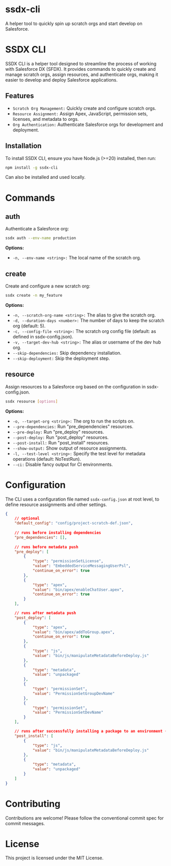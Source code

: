 # ssdx-cli

A helper tool to quickly spin up scratch orgs and start develop on Salesforce.

# SSDX CLI

SSDX CLI is a helper tool designed to streamline the process of working with Salesforce DX (SFDX). It provides commands to quickly create and manage scratch orgs, assign resources, and authenticate orgs, making it easier to develop and deploy Salesforce applications.

## Features

- `Scratch Org Management:` Quickly create and configure scratch orgs.
- `Resource Assignment:` Assign Apex, JavaScript, permission sets, licenses, and metadata to orgs.
- `Org Authentication:` Authenticate Salesforce orgs for development and deployment.

## Installation

To install SSDX CLI, ensure you have Node.js (>=20) installed, then run:

```bash
npm install -g ssdx-cli
```

Can also be installed and used locally.

# Commands

## auth

Authenticate a Salesforce org:

```bash
ssdx auth --env-name production
```

**Options:**

- `-n, --env-name <string>:` The local name of the scratch org.

## create

Create and configure a new scratch org:

```bash
ssdx create -n my_feature
```

**Options:**

- `-n, --scratch-org-name <string>:` The alias to give the scratch org.
- `-d, --duration-days <number>:` The number of days to keep the scratch org (default: 5).
- `-c, --config-file <string>:` The scratch org config file (default: as defined in ssdx-config.json).
- `-v, --target-dev-hub <string>:` The alias or username of the dev hub org.
- `--skip-dependencies:` Skip dependency installation.
- `--skip-deployment:` Skip the deployment step.

## resource

Assign resources to a Salesforce org based on the configuration in ssdx-config.json.

```bash
ssdx resource [options]
```

**Options:**

- `-o, --target-org <string>:` The org to run the scripts on.
- `--pre-dependencies:` Run "pre_dependencies" resources.
- `--pre-deploy:` Run "pre_deploy" resources.
- `--post-deploy:` Run "post_deploy" resources.
- `--post-install:` Run "post_install" resources.
- `--show-output:` Show output of resource assignments.
- `-l, --test-level <string>:` Specify the test level for metadata operations (default: NoTestRun).
- `--ci:` Disable fancy output for CI environments.

# Configuration

The CLI uses a configuration file named `ssdx-config.json` at root level, to define resource assignments and other settings.

```json
{
    // optional
	"default_config": "config/project-scratch-def.json",
    
    // runs before installing dependencies
	"pre_dependencies": [],
    
    // runs before metadata push
	"pre_deploy": [
		{
			"type": "permissionSetLicense",
			"value": "EmbeddedServiceMessagingUserPsl",
			"continue_on_error": true
		},
		{
			"type": "apex",
			"value": "bin/apex/enableChatUser.apex",
			"continue_on_error": true
		}
	],

    // runs after metadata push
	"post_deploy": [
		{
			"type": "apex",
			"value": "bin/apex/addToGroup.apex",
			"continue_on_error": true
		},
		{
			"type": "js",
			"value": "bin/js/manipulateMetadataBeforeDeploy.js"
		},
		{
			"type": "metadata",
			"value": "unpackaged"
		},
		{
			"type": "permissionSet",
			"value": "PermissionSetGroupDevName"
		},
		{
			"type": "permissionSet",
			"value": "PermissionSetDevName"
		}
	],

    // runs after successfully installing a package to an environment (must be called specifically using the resource command)
	"post_install": [
		{
			"type": "js",
			"value": "bin/js/manipulateMetadataBeforeDeploy.js"
		},
		{
			"type": "metadata",
			"value": "unpackaged"
		}
	]
}
```

# Contributing

Contributions are welcome! Please follow the conventional commit spec for commit messages.

# License

This project is licensed under the MIT License.